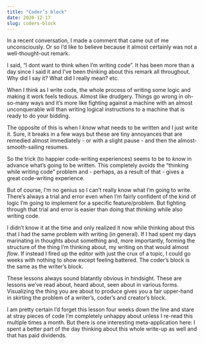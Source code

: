 ```yaml
---
title: "Coder’s block"
date: 2020-12-17
slug: coders-block
---
```


In a recent conversation, I made a comment that came out of me unconsciously. Or
so I’d like to believe because it almost certainly was not a well-thought-out
remark.

I said, “I dont want to think when I’m writing code”. It has been more than a
day since I said it and I’ve been thinking about this remark all throughout. Why
did I say it? What did I really mean? etc.

When I think as I write code, the whole process of writing some logic and making
it work feels tedious. Almost like drudgery. Things go wrong in oh-so-many ways
and it’s more like fighting against a machine with an almost unconquerable will
than writing logical instructions to a machine that is ready to do your bidding.

The opposite of this is when I _know_ what needs to be written and I just write
it. Sure, it breaks in a few ways but these are tiny annoyances that are
remedied almost immediately - or with a slight pause - and then the
almost-smooth-sailing resumes.

So the trick (to happier code-writing experiences) seems to be to _know_ in
advance what’s going to be written. This completely avoids the “thinking while
writing code” problem and - perhaps, as a result of that - gives a great
code-writing experience.

But of course, I’m no genius so I can’t really know what I’m going to write.
There’s always a trial and error even when I’m fairly confident of the kind of
logic I’m going to implement for a specific feature/problem. But fighting
through that trial and error is easier than doing that _thinking_ while also
writing code.

I didn’t know it at the time and only realized it now while thinking about this
that I had the same problem with writing (in general). If I had spent my days
marinating in thoughts about something and, more importantly, forming the
structure of the thing I’m thinking about, my writing on that would almost
_flow_. If instead I fired up the editor with just the crux of a topic, I could
go weeks with nothing to show except feeling battered. The coder’s block is the
same as the writer’s block.

These lessons always sound blatantly obvious in hindsight. These are lessons
we’ve read about, heard about, seen about in various forms. Visualizing the
thing you are about to produce gives you a fair upper-hand in skirting the
problem of a writer’s, coder’s and creator’s block.

I am pretty certain I’d forget this lesson four weeks down the line and stare at
stray pieces of code I’m completely unhappy about unless I re-read this multiple
times a month. But there is one interesting meta-application here: I spent a
better part of the day thinking about this whole write-up as well and that has
paid dividends.
